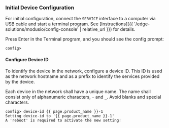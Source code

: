 ### Initial Device Configuration

For initial configuration, connect the `SERVICE` interface to a computer via USB cable and start a terminal program. See [Instructions]({{ '/edge-solutions/modusio/config-console' | relative_url }}) for details.

Press Enter in the Terminal program, and you should see the config prompt:

```
config>
```

#### Configure Device ID
To identify the device in the network, configure a device ID. This ID is used as the network hostname and as a prefix to identify the services provided by the device.

Each device in the network shall have a unique name. The name shall consist only of alphanumeric characters, `-` and `_`. Avoid blanks and special characters.

```
config> device-id {{ page.product_name }}-1
Setting device-id to '{{ page.product_name }}-1'
A 'reboot' is required to activate the new setting!
```
